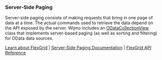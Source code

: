 ### Server-Side Paging

Server-side paging consists of making requests that bring in one page of data at a time. The actual commands used to retrieve the data depend on the API exposed by the server. Wijmo includes an [ODataCollectionView](https://www.grapecity.com/wijmo/api/classes/wijmo_odata.odatacollectionview.html) class that implements server-based paging (as well as sorting and filtering) for OData data sources.

[Learn about FlexGrid](https://www.grapecity.com/wijmo/flexgrid-javascript-data-grid) | [Server-Side Paging Documentation](https://www.grapecity.com/wijmo/docs/Topics/Wijmo/Collections/Creating-Views#server-side-paging) | [FlexGrid API Reference](https://www.grapecity.com/wijmo/api/classes/wijmo_grid.flexgrid.html)